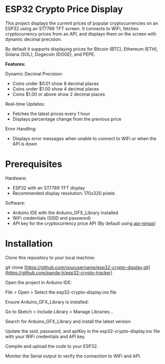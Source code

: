 # ESP32 Crypto Price Display

This project displays the current prices of popular cryptocurrencies on an ESP32 using an ST7789 TFT screen. It connects to WiFi, fetches cryptocurrency prices from an API, and displays them on the screen with dynamic decimal precision. 

By default it supports displaying prices for Bitcoin (BTC), Ethereum (ETH), Solana (SOL), Dogecoin (DOGE), and PEPE.

**Features:**


Dynamic Decimal Precision:

  - Coins under $0.01 show 8 decimal places  
  - Coins under $1.00 show 4 decimal places  
  - Coins $1.00 or above show 2 decimal places
  
Real-time Updates:

  - Fetches the latest prices every 1 hour  
  - Displays percentage change from the previous price

Error Handling:

- Displays error messages when unable to connect to WiFi or when the API is down

# Prerequisites

Hardware:

- ESP32 with an ST7789 TFT display
- Recommended display resolution: 170x320 pixels

Software:

- Arduino IDE with the Arduino_GFX_Library installed
- WiFi credentials (SSID and password)
- API key for the cryptocurrency price API (By default using [api-ninjas](https://api-ninjas.com/))

# Installation

Clone this repository to your local machine:

git clone [https://github.com/yourusername/esp32-crypto-display.git](https://github.com/panda-lr/esp32-crypto-tracker)

Open the project in Arduino IDE:

File > Open > Select the esp32-crypto-display.ino file

Ensure Arduino_GFX_Library is installed:

Go to Sketch > Include Library > Manage Libraries...

Search for Arduino_GFX_Library and install the latest version

Update the ssid, password, and apiKey in the esp32-crypto-display.ino file with your WiFi credentials and API key.

Compile and upload the code to your ESP32.

Monitor the Serial output to verify the connection to WiFi and API.

